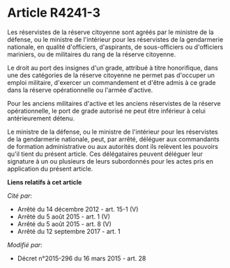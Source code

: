 # Article R4241-3

Les réservistes de la réserve citoyenne sont agréés par le ministre de la défense, ou le ministre de l'intérieur pour les
réservistes de la gendarmerie nationale, en qualité d'officiers, d'aspirants, de sous-officiers ou d'officiers mariniers, ou
de militaires du rang de la réserve citoyenne. 

Le droit au port des insignes d'un grade, attribué à titre honorifique, dans une des catégories de la réserve citoyenne ne
permet pas d'occuper un emploi militaire, d'exercer un commandement et d'être admis à ce grade dans la réserve opérationnelle
ou l'armée d'active. 

Pour les anciens militaires d'active et les anciens réservistes de la réserve opérationnelle, le port de grade autorisé ne
peut être inférieur à celui antérieurement détenu.

Le ministre de la défense, ou le ministre de l'intérieur pour les réservistes de la gendarmerie nationale, peut, par arrêté,
déléguer aux commandants de formation administrative ou aux autorités dont ils relèvent les pouvoirs qu'il tient du présent
article. Ces délégataires peuvent déléguer leur signature à un ou plusieurs de leurs subordonnés pour les actes pris en
application du présent article.

**Liens relatifs à cet article**

_Cité par_:

  - Arrêté du 14 décembre 2012 - art. 15-1 (V)
  - Arrêté du 5 août 2015 - art. 1 (V)
  - Arrêté du 5 août 2015 - art. 8 (V)
  - Arrêté du 12 septembre 2017 - art. 1

_Modifié par_:

  - Décret n°2015-296 du 16 mars 2015 - art. 28
